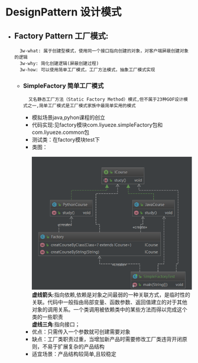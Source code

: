 # DesignPattern 设计模式
* ## Factory Pattern 工厂模式:
        3w-what: 属于创建型模式，使用同一个接口指向创建的对象，对客户端屏蔽创建对象的逻辑
        3w-why: 简化创建逻辑(屏蔽创建过程)
        3w-how: 可以使用简单工厂模式，工厂方法模式，抽象工厂模式实现
    * ### SimpleFactory 简单工厂模式
            又名静态工厂方法（Static Factory Method）模式,但不属于23种GOF设计模式之一,简单工厂模式是工厂模式家族中最简单实用的模式
        * 模拟场景java,pyhon课程的创立<br>
        * 代码实现:见factory模块com.liyueze.simpleFactory包和com.liyueze.common包<br>
        * 测试类：在factory模块test下<br>
        * 类图：<br>  
![image](https://github.com/liyzzz/DesignPattern/blob/master/image/simpleFactory.png)<br>
**虚线箭头**:指向依赖,依赖是对象之间最弱的一种关联方式，是临时性的关联。代码中一般指由局部变量、函数参数、返回值建立的对于其他对象的调用关系。一个类调用被依赖类中的某些方法而得以完成这个类的一些职责<br>
**虚线三角**:指向接口；<br>
        * 优点：只需传入一个参数就可创建需要对象<br> 
        * 缺点：工厂类职责过重，当增加新产品时需要修改工厂类违背开闭原则，不易于扩展复杂的产品结构<br> 
        * 适宜场景：产品结构较简单,且较稳定<br> 